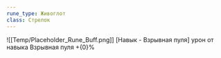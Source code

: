 ```yaml
---
rune_type: Живоглот
class: Стрелок
---
```

![[Temp/Placeholder_Rune_Buff.png]]
[Навык - Взрывная пуля] урон от навыка Взрывная пуля +{0}%
